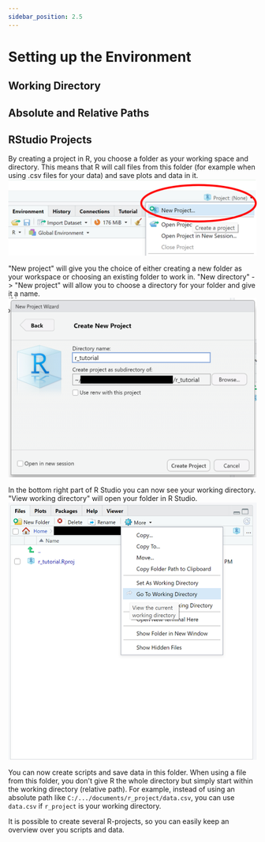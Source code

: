 ```yaml
---
sidebar_position: 2.5
---
```

# Setting up the Environment

## Working Directory

## Absolute and Relative Paths

## RStudio Projects
By creating a project in R, you choose a folder as your working space and directory. 
This means that R will call files from this folder (for example when using .csv files for your data) and save plots and data in it.
![workspace_1](./Images/workspace_1.png)

"New project" will give you the choice of either creating a new folder as your workspace or choosing an existing folder to work in.
"New directory" -> "New project" will allow you to choose a directory for your folder and give it a name.
![workspace_2](./Images/workspace_2.png)

In the bottom right part of R Studio you can now see your working directory. "View working directory" will open your folder in R Studio.
![workspace_3](./Images/workspace_3.png)

You can now create scripts and save data in this folder.
When using a file from this folder, you don't give R the whole directory but simply start within the working directory (relative path). 
For example, instead of using an absolute path like `C:/.../documents/r_project/data.csv`, you can use `data.csv` if `r_project` is your working directory.

It is possible to create several R-projects, so you can easily keep an overview over you scripts and data.
